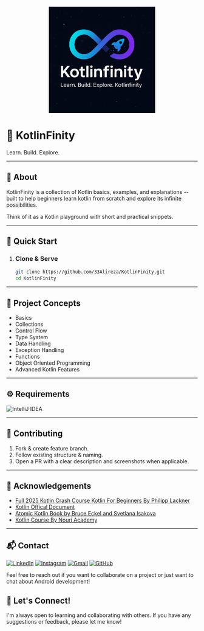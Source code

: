 <p align="center">
  <img src="KotlinFinity-Logo.png" alt="Kotlinfinity Logo" width="280"/>
</p>

# 🌌 KotlinFinity
Learn. Build. Explore.

---

## 🧩 About
KotlinFinity is a collection of Kotlin basics, examples, and explanations -- built to help beginners learn kotlin from scratch and explore its infinite possibilities.

Think of it as a Kotlin playground with short and practical snippets.

---

## 🚀 Quick Start

1. ### Clone & Serve
   ```bash
   git clone https://github.com/33Alireza/KotlinFinity.git
   cd KotlinFinity
   ```

---

## 🧭 Project Concepts


- Basics
- Collections
- Control Flow
- Type System
- Data Handling
- Exception Handling
- Functions
- Object Oriented Programming
- Advanced Kotlin Features

---

## ⚙️ Requirements

![IntelliJ IDEA](https://img.shields.io/badge/IntelliJIDEA-000000.svg?style=for-the-badge&logo=intellij-idea&logoColor=white)

---

## 🤝 Contributing

1. Fork & create feature branch.
2. Follow existing structure & naming.
3. Open a PR with a clear description and screenshots when applicable.

---

## 🙏 Acknowledgements

- [Full 2025 Kotlin Crash Course Kotlin For Beginners By Philipp Lackner](https://www.google.com/url?sa=t&source=web&rct=j&opi=89978449&url=https://www.youtube.com/watch%3Fv%3DdzUc9vrsldM&ved=2ahUKEwig39T6isePAxU4HRAIHQY8FQ0QwqsBegQIFBAG&usg=AOvVaw2Yr-cyM_7kCMERkoo_iPxb)
- [Kotlin Offical Document](https://www.google.com/url?sa=t&source=web&rct=j&opi=89978449&url=https://kotlinlang.org/docs/home.html&ved=2ahUKEwj7-P79i8ePAxWWDRAIHaB8FwMQFnoECAsQAQ&usg=AOvVaw0CN1eu52oohX1ehvFclHLc)
- [Atomic Kotlin Book by Bruce Eckel and Svetlana Isakova](https://www.google.com/url?sa=t&source=web&rct=j&opi=89978449&url=https://www.atomickotlin.com/atomickotlin/&ved=2ahUKEwisj4m9jMePAxV-JRAIHScfMKsQFnoECBMQAQ&usg=AOvVaw0-gpQH-46ZxceyfEZsvptH)
- [Kotlin Course By Nouri Academy](https://www.google.com/url?sa=t&source=web&rct=j&opi=89978449&url=https://nouri.academy/product/kotlin-course-for-android/&ved=2ahUKEwi-vNH6jMePAxWPFRAIHQSPIBMQFnoECB8QAQ&usg=AOvVaw1VKhLoZFZcgKaCxk7KlXGd)

---

## 📬 Contact

[![LinkedIn](https://img.shields.io/badge/linkedin-%230077B5.svg?style=for-the-badge&logo=linkedin&logoColor=white)](https://www.linkedin.com/in/alireza-yousefzadeh-0a775b2ba?utm_source=share&utm_campaign=share_via&utm_content=profile&utm_medium=android_app)
[![Instagram](https://img.shields.io/badge/Instagram-%23E4405F.svg?style=for-the-badge&logo=Instagram&logoColor=white)](https://www.instagram.com/33allireza)
[![Gmail](https://img.shields.io/badge/Gmail-D14836?style=for-the-badge&logo=gmail&logoColor=white)](https://mail.google.com/mail/thegeisha2006@gmail.com)
[![GitHub](https://img.shields.io/badge/github-%23121011.svg?style=for-the-badge&logo=github&logoColor=white)](https://github.com/33Alireza)

Feel free to reach out if you want to collaborate on a project or just want to chat about Android development!

## 🌟 Let's Connect!

I'm always open to learning and collaborating with others. If you have any suggestions or feedback, please let me know!
